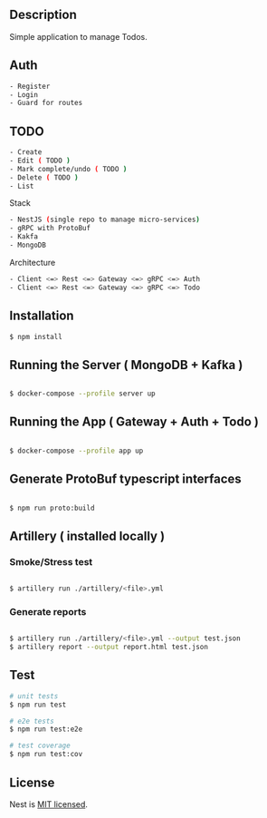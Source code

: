 
## Description

Simple application to manage Todos.

## Auth
```bash
- Register
- Login
- Guard for routes
```

## TODO
```bash
- Create
- Edit ( TODO )
- Mark complete/undo ( TODO )
- Delete ( TODO )
- List
```

Stack
```bash
- NestJS (single repo to manage micro-services)
- gRPC with ProtoBuf
- Kakfa
- MongoDB
```

Architecture
```bash
- Client <=> Rest <=> Gateway <=> gRPC <=> Auth
- Client <=> Rest <=> Gateway <=> gRPC <=> Todo
```
## Installation

```bash
$ npm install
```

## Running the Server ( MongoDB + Kafka )

```bash

$ docker-compose --profile server up

```

## Running the App ( Gateway + Auth + Todo )

```bash

$ docker-compose --profile app up

```

## Generate ProtoBuf typescript interfaces

```bash

$ npm run proto:build

```


## Artillery ( installed locally )
### Smoke/Stress test

```bash

$ artillery run ./artillery/<file>.yml

```
### Generate reports

```bash

$ artillery run ./artillery/<file>.yml --output test.json
$ artillery report --output report.html test.json

```

## Test

```bash
# unit tests
$ npm run test

# e2e tests
$ npm run test:e2e

# test coverage
$ npm run test:cov
```

## License

Nest is [MIT licensed](LICENSE).
